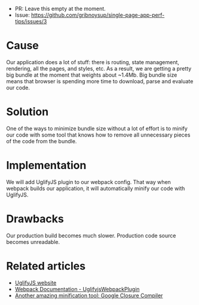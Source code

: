 * PR: Leave this empty at the moment.
* Issue: https://github.com/gribnoysup/single-page-app-perf-tips/issues/3

# Cause

Our application does a lot of stuff: there is routing, state management,
rendering, all the pages, and styles, etc. As a result, we are getting a pretty
big bundle at the moment that weights about ~1.4Mb. Big bundle size means that
browser is spending more time to download, parse and evaluate our code.

# Solution

One of the ways to minimize bundle size without a lot of effort is to minify our
code with some tool that knows how to remove all unnecessary pieces of the code
from the bundle.

# Implementation

We will add UglifyJS plugin to our webpack config. That way when webpack builds
our application, it will automatically minify our code with UglifyJS.

# Drawbacks

Our production build becomes much slower. Production code source becomes
unreadable.

# Related articles

* [UglifyJS website][1]
* [Webpack Documentation - UglifyjsWebpackPlugin][2]
* [Another amazing minification tool: Google Closure Compiler][3]

[1]: http://lisperator.net/uglifyjs/
[2]: https://webpack.js.org/plugins/uglifyjs-webpack-plugin/
[3]: https://developers.google.com/closure/compiler/
